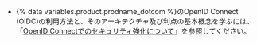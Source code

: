 - {% data variables.product.prodname_dotcom %}のOpenID Connect (OIDC)の利用方法と、そのアーキテクチャ及び利点の基本概念を学ぶには、「[OpenID Connectでのセキュリティ強化について](/actions/deployment/security-hardening-your-deployments/about-security-hardening-with-openid-connect)」を参照してください。
